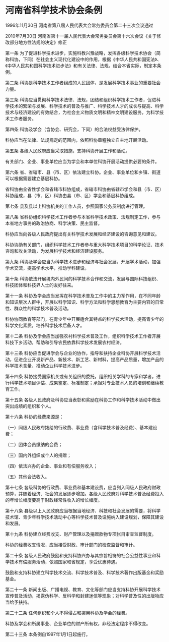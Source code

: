 # 河南省科学技术协会条例

1996年11月30日 河南省第八届人民代表大会常务委员会第二十三次会议通过

2010年7月30日 河南省第十一届人民代表大会常务委员会第十六次会议《关于修改部分地方性法规的决定》修正

<!-- INFO END -->

第一条 为了促进科学技术进步，实施科教兴豫战略，发挥各级科学技术协会（简称科协，下同）在社会主义现代化建设中的作用，根据《中华人民共和国宪法》、《中华人民共和国科学技术进步法》和有关法律、法规，结合本省实际，制定本条例。

第二条 科协是科学技术工作者组成的人民团体，是发展科学技术事业的重要社会力量。

第三条 科协应当贯彻科学技术法律、法规，团结和组织科学技术工作者，促进科学技术的繁荣与发展、科学技术的普及与推广、科学技术人才的成长与提高、科学技术与经济建设的有效结合，为社会主义物质文明和精神文明建设服务，为科学技术工作者服务。

第四条 科协及学会（含协会、研究会，下同）的合法权益受法律保护。

科协应当在法律、法规规定的范围内，依照科协章程独立自主地开展活动。

第五条 各级人民政府应当采取措施，支持科协开展工作和活动。

有关部门、企业、事业单位应当为学会和本单位科协开展活动提供必要的条件。

第六条 省、省辖市、县（市、区）依法建立科协。企业、事业单位和乡镇、街道可以根据需要建立基层科协。

省科协由全省性学会和省辖市科协组成，省辖市科协由省辖市学会和县（市、区）科协组成，县（市、区）科协由县（市、区）学会和基层科协组成。

第七条 县及县以上科协机关的工作人员，参照国家公务员制度进行管理。

第八条 省科协组织科学技术工作者参与本省科学技术政策、法规制定工作，参与本省地方事务的政治协商、科学决策、民主监督。

科协应当向各级人民政府提出有关科学技术发展和经济建设的咨询意见和建议。

科协协助有关部门，组织科学技术工作者参与重大科学技术项目的科学论证、技术咨询和攻关活动，为发展科学技术和经济建设服务。

第九条 科协及学会应当为科学技术进步和经济与社会发展，开展学术活动，加强学术交流，提高学术水平，推动学科建设。

第十条 科协依法开展境内外民间的科学技术合作和交流，发展与国际科技组织、科技团体和科技界人士的友好往来。

第十一条 科协及学会应当发挥在科学技术普及工作中的主力军作用，在不同年龄和知识层次人群中，开展以科学知识、科学方法和科学思想教育为主要内容的日常性、群众性的科学技术普及活动。

科协协同教育等部门，在青少年中开展适合其特点的科学技术活动，提高青少年的科学文化素质，培养科学技术后备人才。

第十二条 科协及学会应当加强农村科学技术普及工作，组织科学技术工作者开展科技下乡活动，帮助和引导农民依靠科学技术发展农村经济。

第十三条 科协应当促进学会与企业的协作，指导和扶持企业科协开展科学技术活动，促进企业开发新产品、新技术、新工艺、新材料，提高产品质量，增加产品的科学技术含量，推动企业科学技术进步。

第十四条 科协接受国家机关或有关组织的委托，组织相关学科的专家和学者，进行科学技术项目评估、成果鉴定、标准制定；承担对专业技术人员的培训和继续教育工作。

第十五条 各级人民政府及科协应当表彰和奖励在科协工作和科学技术活动中做出突出成绩的组织和个人。

第十六条 科协的经费来源是：

（一）同级人民政府拨给的行政费、事业费（含科学技术普及经费）、基本建设费；

（二）团体会员缴纳的会费；

（三）国内外组织或个人的捐赠；

（四）依法兴办的企业、事业和有偿服务收入；

（五）其他合法收入。

第十七条 各级科协的行政费、事业费和基本建设费，应当列入同级人民政府财政预算，并随着经济、社会的发展逐步增加。各级人民政府对科学技术普及经费投入的年增长幅度要高于财政经常性收入的增长幅度。

第十八条 县级以上人民政府应当根据当地经济、科技和社会发展的需要，将科学技术馆、青少年科学技术活动中心等科学技术普及设施纳入建设规划，保障其建设和发展。

第十九条 科协建立经费收支、财产管理以及捐赠款物专项帐目审查监督制度。

科协的经费收支情况，应当接受财政、审计部门的检查监督和审计。

第二十条 各级人民政府鼓励和支持科协兴办与其宗旨相符的社会公益性事业和科学技术有偿服务活动，依照国家和省规定，享受优惠待遇。

鼓励和支持科协建立科学技术交流、科学技术普及、科学技术著作出版基金和奖励基金。

第二十一条 新闻出版、广播电视、教育、文化等部门应当支持科协开展科学技术宣传普及活动，揭露伪科学、反科学和封建迷信等现象；对科学普及性的出版物应当给予扶持。

第二十二条 任何组织和个人不得侵占和挪用科协及学会的经费。

科协及学会和所属事业、企业单位的财产所有权，非经法定程序不得改变。

第二十三条 本条例自1997年1月1日起施行。

